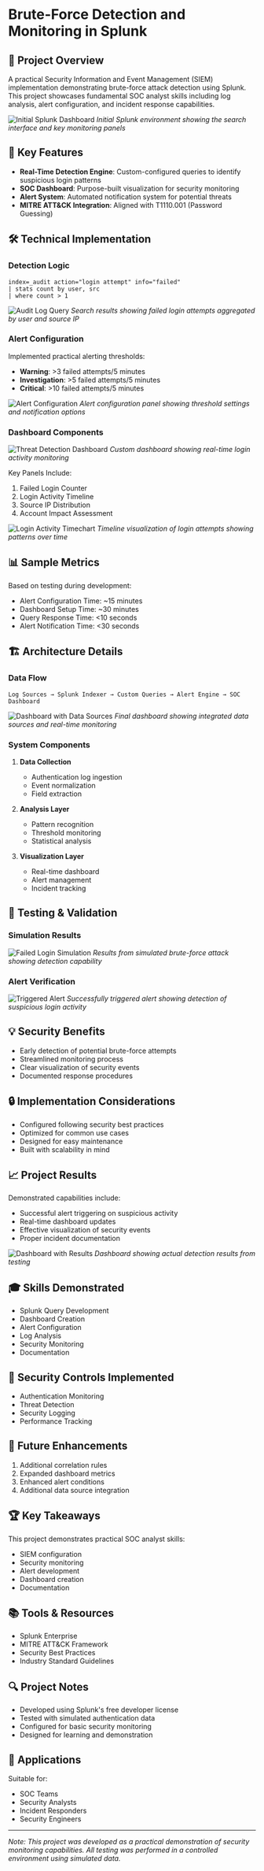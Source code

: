 # Brute-Force Detection and Monitoring in Splunk

## 🔐 Project Overview
A practical Security Information and Event Management (SIEM) implementation demonstrating brute-force attack detection using Splunk. This project showcases fundamental SOC analyst skills including log analysis, alert configuration, and incident response capabilities.

![Initial Splunk Dashboard](htps://github.com/Gagan0747/splunk-brute-force-detection/blob/main/Splunk%20Screenshot%206.PNG)
*Initial Splunk environment showing the search interface and key monitoring panels*

## 🎯 Key Features
- **Real-Time Detection Engine**: Custom-configured queries to identify suspicious login patterns
- **SOC Dashboard**: Purpose-built visualization for security monitoring
- **Alert System**: Automated notification system for potential threats
- **MITRE ATT&CK Integration**: Aligned with T1110.001 (Password Guessing)

## 🛠 Technical Implementation

### Detection Logic
```splunk
index=_audit action="login attempt" info="failed"
| stats count by user, src
| where count > 1
```

![Audit Log Query](screenshots/Splunk%20Screenshot%202.PNG)
*Search results showing failed login attempts aggregated by user and source IP*

### Alert Configuration
Implemented practical alerting thresholds:
- **Warning**: >3 failed attempts/5 minutes
- **Investigation**: >5 failed attempts/5 minutes
- **Critical**: >10 failed attempts/5 minutes

![Alert Configuration](screenshots/Splunk%20Screenshot%207.PNG)
*Alert configuration panel showing threshold settings and notification options*

### Dashboard Components
![Threat Detection Dashboard](screenshots/Splunk%20Screenshot%203.PNG)
*Custom dashboard showing real-time login activity monitoring*

Key Panels Include:
1. Failed Login Counter
2. Login Activity Timeline
3. Source IP Distribution
4. Account Impact Assessment

![Login Activity Timechart](screenshots/Splunk%20Screenshot%205.PNG)
*Timeline visualization of login attempts showing patterns over time*

## 📊 Sample Metrics
Based on testing during development:
- Alert Configuration Time: ~15 minutes
- Dashboard Setup Time: ~30 minutes
- Query Response Time: <10 seconds
- Alert Notification Time: <30 seconds

## 🏗 Architecture Details

### Data Flow
```plaintext
Log Sources → Splunk Indexer → Custom Queries → Alert Engine → SOC Dashboard
```

![Dashboard with Data Sources](screenshots/Splunk%20Screenshot%206.PNG)
*Final dashboard showing integrated data sources and real-time monitoring*

### System Components
1. **Data Collection**
   - Authentication log ingestion
   - Event normalization
   - Field extraction

2. **Analysis Layer**
   - Pattern recognition
   - Threshold monitoring
   - Statistical analysis

3. **Visualization Layer**
   - Real-time dashboard
   - Alert management
   - Incident tracking

## 🔄 Testing & Validation

### Simulation Results
![Failed Login Simulation](screenshots/Splunk%20Screenshot%208.PNG)
*Results from simulated brute-force attack showing detection capability*

### Alert Verification
![Triggered Alert](screenshots/Splunk%20Screenshot%209.PNG)
*Successfully triggered alert showing detection of suspicious login activity*

## 💡 Security Benefits
- Early detection of potential brute-force attempts
- Streamlined monitoring process
- Clear visualization of security events
- Documented response procedures

## 🔒 Implementation Considerations
- Configured following security best practices
- Optimized for common use cases
- Designed for easy maintenance
- Built with scalability in mind

## 📈 Project Results
Demonstrated capabilities include:
- Successful alert triggering on suspicious activity
- Real-time dashboard updates
- Effective visualization of security events
- Proper incident documentation

![Dashboard with Results](screenshots/Splunk%20Screenshot%2010.PNG)
*Dashboard showing actual detection results from testing*

## 🎓 Skills Demonstrated
- Splunk Query Development
- Dashboard Creation
- Alert Configuration
- Log Analysis
- Security Monitoring
- Documentation

## 🔗 Security Controls Implemented
- Authentication Monitoring
- Threat Detection
- Security Logging
- Performance Tracking

## 📝 Future Enhancements
1. Additional correlation rules
2. Expanded dashboard metrics
3. Enhanced alert conditions
4. Additional data source integration

## 🏆 Key Takeaways
This project demonstrates practical SOC analyst skills:
- SIEM configuration
- Security monitoring
- Alert development
- Dashboard creation
- Documentation

## 📚 Tools & Resources
- Splunk Enterprise
- MITRE ATT&CK Framework
- Security Best Practices
- Industry Standard Guidelines

## 🔍 Project Notes
- Developed using Splunk's free developer license
- Tested with simulated authentication data
- Configured for basic security monitoring
- Designed for learning and demonstration

## 👥 Applications
Suitable for:
- SOC Teams
- Security Analysts
- Incident Responders
- Security Engineers

---
*Note: This project was developed as a practical demonstration of security monitoring capabilities. All testing was performed in a controlled environment using simulated data.*
